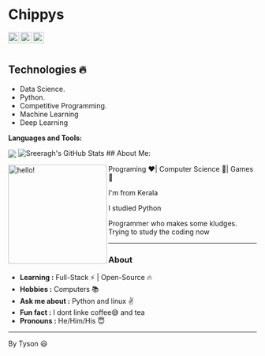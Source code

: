  # Chippys


  
  
  <img align="left" alt="Chippys's Linkdein" width="22px" src="https://cdn.jsdelivr.net/npm/simple-icons@v3/icons/linkedin.svg" />

  <img align="left" alt="Chippys's Github" width="22px" src="https://cdn.jsdelivr.net/npm/simple-icons@v3/icons/github.svg" />

  <img align="left" alt="Chippys's Instagram" width="22px" src="https://cdn.jsdelivr.net/npm/simple-icons@v3/icons/instagram.svg" />



<br/>
<br/>


## Technologies :fire:
- Data Science.
- Python.
- Competitive Programming.
- Machine Learning
- Deep Learning

**Languages and Tools:**  

<img align="center" src="https://github-readme-stats.vercel.app/api/top-langs/?username=chippy2906&theme=radical&hide=glsl,python" />
<img src="https://github-readme-stats.vercel.app/api?username=chippy2906&&show_icons=true&theme=radical&line_height=27&v=5" alt="Sreeragh's GitHub Stats" />
## About Me:

<p>
  <img width="200" alt="hello!" align="left" src="https://giffiles.alphacoders.com/956/9562.gif">
</p>
Programing ❤️| Computer Science 💙| Games 💚

I'm from Kerala

I studied Python 


Programmer who makes some kludges.
Trying to study the coding now


---------------------------------------------------------------------------------------------------------------------------------------------------------------------------------

### About
-  **Learning :** Full-Stack :zap: | Open-Source :fire:	
-  **Hobbies :** Computers :books:
-  **Ask me about :** Python and linux :v:
-  **Fun fact :** I dont linke coffee:sweat_smile: and tea 
-  **Pronouns :** He/Him/His :innocent:

---------------------------------------------------------------------------------------------------------------------------------------------------------------------------------
By Tyson :smiley:
